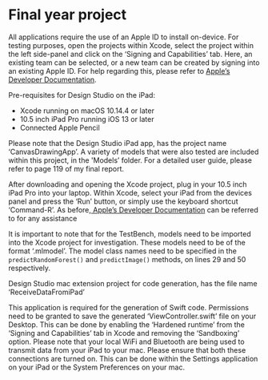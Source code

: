 # Final year project

All applications require the use of an Apple ID to install on-device. For testing purposes, open the projects within Xcode, select the project within the left side-panel and click on the ‘Signing and Capabilities’ tab. Here, an existing team can be selected, or a new team can be created by signing into an existing Apple ID. For help regarding this, please refer to [Apple’s Developer Documentation](https://help.apple.com/xcode/mac/current/#/dev60b6fbbc7). 


Pre-requisites for Design Studio on the iPad:
* Xcode running on macOS 10.14.4 or later
* 10.5 inch iPad Pro running iOS 13 or later
* Connected Apple Pencil


Please note that the Design Studio iPad app, has the project name ‘CanvasDrawingApp’. A variety of models that were also tested are included within this project, in the 'Models’ folder. For a detailed user guide, please refer to page 119 of my final report.

After downloading and opening the Xcode project, plug in your 10.5 inch iPad Pro into your laptop. Within Xcode, select your iPad from the devices panel and press the ‘Run’ button, or simply use the keyboard shortcut ‘Command-R’. As before,[ Apple’s Developer Documentation](https://help.apple.com/xcode/mac/current/#/dev60b6fbbc7) can be referred to for any assistance

It is important to note that for the TestBench, models need to be imported into the Xcode project for investigation. These models need to be of the format ‘.mlmodel’. The model class names need to be specified in the `predictRandomForest()` and `predictImage()` methods, on lines 29 and 50 respectively.
 
Design Studio mac extension project for code generation, has the file name ‘ReceiveDataFromiPad’

This application is required for the generation of Swift code. Permissions need to be granted to save the generated ‘ViewController.swift’ file on your Desktop. This can be done by enabling the ‘Hardened runtime’ from the ‘Signing and Capabilities’ tab in Xcode and removing the ‘Sandboxing’ option. Please note that your local WiFi and Bluetooth are being used to transmit data from your iPad to your mac. Please ensure that both these connections are turned on. This can be done within the Settings application on your iPad or the System Preferences on your mac.
